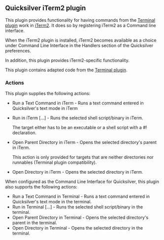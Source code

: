 ## Quicksilver iTerm2 plugin ##

This plugin provides functionality for having commands from the [Terminal
plugin](http://github.com/quicksilver/Terminal-qsplugin) work in
[iTerm2](http://www.iterm2.com/). It does so by registering iTerm2 as a
Command line interface.

When the iTerm2 plugin is installed, iTerm2 becomes available as a choice under
Command Line Interface in the Handlers section of the Quicksilver preferences.

In addition, this plugin provides iTerm2-specific functionality.

This plugin contains adapted code from the [Terminal
plugin](http://github.com/quicksilver/Terminal-qsplugin).

### Actions ###

This plugin supplies the following actions:

 * Run a Text Command in iTerm - Runs a text command entered in Quicksilver's text mode in iTerm

 * Run in iTerm [...] - Runs the selected shell script/binary in iTerm.

     The target either has to be an executable or a shell script with a #! declaration.

 * Open Parent Directory in iTerm - Opens the selected directory's parent in iTerm.

     This action is only provided for targets that are neither directories nor
     runnables (Terminal plugin compatibility).

 * Open Directory in iTerm - Opens the selected directory in iTerm.

When configured as the Command Line Interface for Quicksilver, this plugin also
supports the following actions:

 * Run a Text Command in Terminal - Runs a text command entered in Quicksilver's text mode in the terminal.
 * Run in Terminal [...] - Runs the selected shell script/binary in the terminal.
 * Open Parent Directory in Terminal - Opens the selected directory's parent in the terminal.
 * Open Directory in Terminal - Opens the selected directory in the terminal.
